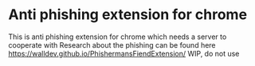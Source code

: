 # Anti phishing extension for chrome
This is anti phishing extension for chrome which needs a server to cooperate with
Research about the phishing can be found here https://walldev.github.io/PhishermansFiendExtension/
WIP, do not use
